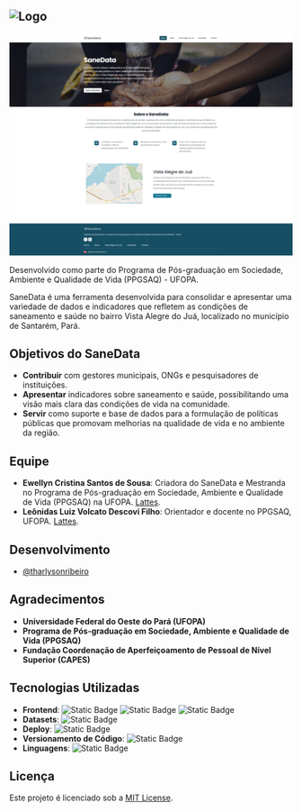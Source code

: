 ![Logo](https://sane-data.vercel.app/assets/logo-sane-data-w.svg)
---

<p align="center">
<img width="750" src="screen-home.png"/>
</p>

Desenvolvido como parte do Programa de Pós-graduação em Sociedade, Ambiente e Qualidade de Vida (PPGSAQ) - UFOPA.

SaneData é uma ferramenta desenvolvida para consolidar e apresentar uma variedade de dados e indicadores que refletem as condições de saneamento e saúde no bairro Vista Alegre do Juá, localizado no município de Santarém, Pará.

## Objetivos do SaneData

- **Contribuir** com gestores municipais, ONGs e pesquisadores de instituições.
- **Apresentar** indicadores sobre saneamento e saúde, possibilitando uma visão mais clara das condições de vida na comunidade.
- **Servir** como suporte e base de dados para a formulação de políticas públicas que promovam melhorias na qualidade de vida e no ambiente da região.

## Equipe

- **Ewellyn Cristina Santos de Sousa**: Criadora do SaneData e Mestranda no Programa de Pós-graduação em Sociedade, Ambiente e Qualidade de Vida (PPGSAQ) na UFOPA. [Lattes](http://lattes.cnpq.br/).
- **Leônidas Luiz Volcato Descovi Filho**: Orientador e docente no PPGSAQ, UFOPA. [Lattes](http://lattes.cnpq.br/).

## Desenvolvimento

- [@tharlysonribeiro](https://www.github.com/tharlysonribeiro)

## Agradecimentos

- **Universidade Federal do Oeste do Pará (UFOPA)**  
- **Programa de Pós-graduação em Sociedade, Ambiente e Qualidade de Vida (PPGSAQ)**  
- **Fundação Coordenação de Aperfeiçoamento de Pessoal de Nível Superior (CAPES)**  

## Tecnologias Utilizadas

- **Frontend**: 
    ![Static Badge](https://img.shields.io/badge/react-000?style=for-the-badge&logo=react) ![Static Badge](https://img.shields.io/badge/vite-000?style=for-the-badge&logo=vite) ![Static Badge](https://img.shields.io/badge/tailwind-000?style=for-the-badge&logo=tailwindCSS)
- **Datasets**: ![Static Badge](https://img.shields.io/badge/json-000?style=for-the-badge&logo=json)
- **Deploy**: ![Static Badge](https://img.shields.io/badge/vercel-000?style=for-the-badge&logo=vercel)
- **Versionamento de Código**: ![Static Badge](https://img.shields.io/badge/git-000?style=for-the-badge&logo=git)
- **Linguagens**: ![Static Badge](https://img.shields.io/badge/javascript-000?style=for-the-badge&logo=javascript)


## Licença

Este projeto é licenciado sob a [MIT License](LICENSE).
